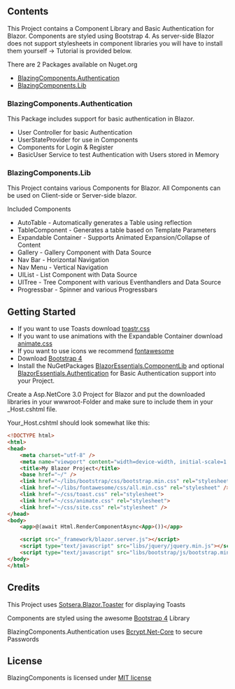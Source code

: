 ## Contents
This Project contains a Component Library and Basic Authentication for Blazor. Components are styled using Bootstrap 4. As server-side Blazor does not support stylesheets in component libraries you will have to install them yourself -> Tutorial is provided below.

There are 2 Packages available on Nuget.org

- [BlazingComponents.Authentication](https://www.nuget.org/packages/BlazingComponents.Authentication/)
- [BlazingComponents.Lib](https://www.nuget.org/packages/BlazingComponents.Lib/)

### BlazingComponents.Authentication
This Package includes support for basic authentication in Blazor.
- User Controller for basic Authentication
- UserStateProvider for use in Components
- Components for Login & Register
- BasicUser Service to test Authentication with Users stored in Memory

### BlazingComponents.Lib
This Project contains various Components for Blazor. All Components can be used on Client-side or Server-side blazor.

Included Components
- AutoTable - Automatically generates a Table using reflection
- TableComponent - Generates a table based on Template Parameters
- Expandable Container - Supports Animated Expansion/Collapse of Content
- Gallery - Gallery Component with Data Source
- Nav Bar - Horizontal Navigation
- Nav Menu - Vertical Navigation
- UIList - List Component with Data Source
- UITree - Tree Component with various Eventhandlers and Data Source
- Progressbar - Spinner and various Progressbars
  

## Getting Started
- If you want to use Toasts download [toastr.css](https://github.com/CodeSeven/toastr/tree/master/build)
- If you want to use animations with the Expandable Container download [animate.css](https://daneden.github.io/animate.css/)
- If you want to use icons we recommend [fontawesome](https://fontawesome.com/start)
- Download [Bootstrap 4](https://getbootstrap.com/docs/4.0/getting-started/introduction/)
- Install the NuGetPackages [BlazorEssentials.ComponentLib](https://www.nuget.org/packages/BlazorEssentials.ComponentLib/) and optional [BlazorEssentials.Authentication](https://www.nuget.org/packages/BlazorEssentials.Authentication/) for Basic Authentication support into your Project.

Create a Asp.NetCore 3.0 Project for Blazor and put the downloaded libraries in your wwwroot-Folder and make sure to include them in your _Host.cshtml file.

Your_Host.cshtml should look somewhat like this:
```html
<!DOCTYPE html>
<html>
<head>
    <meta charset="utf-8" />
    <meta name="viewport" content="width=device-width, initial-scale=1.0" />
    <title>My Blazor Project</title>
    <base href="~/" />
    <link href="~/libs/bootstrap/css/bootstrap.min.css" rel="stylesheet" />
    <link href="~/libs/fontawesome/css/all.min.css" rel="stylesheet" />
    <link href="~/css/toast.css" rel="stylesheet">
    <link href="~/css/animate.css" rel="stylesheet">
    <link href="~/css/site.css" rel="stylesheet" />
</head>
<body>
    <app>@(await Html.RenderComponentAsync<App>())</app>

    <script src="_framework/blazor.server.js"></script>
    <script type="text/javascript" src="libs/jquery/jquery.min.js"></script>
    <script type="text/javascript" src="libs/bootstrap/js/bootstrap.min.js"></script>
</body>
</html>

```



## Credits

This Project uses [Sotsera.Blazor.Toaster](https://github.com/sotsera/sotsera.blazor.toaster/blob/master/README.md) for displaying Toasts

Components are styled using the awesome [Bootstrap 4](https://getbootstrap.com/docs/4.0/getting-started/introduction/) Library

BlazingComponents.Authentication uses [Bcrypt.Net-Core](https://github.com/neoKushan/BCrypt.Net-Core) to secure Passwords

## License

BlazingComponents is licensed under [MIT license](http://www.opensource.org/licenses/mit-license.php)